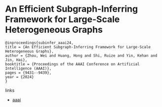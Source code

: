 # An Efficient Subgraph-Inferring Framework for Large-Scale Heterogeneous Graphs

```
@inproceedings{subinfer_aaai24,
title = {An Efficient Subgraph-Inferring Framework for Large-Scale Heterogeneous Graphs},
author = {Zhou, Wei and Huang, Hong and Shi, Ruize and Yin, Kehan and Jin, Hai},
booktitle = {Proceedings of the AAAI Conference on Artificial Intelligence (AAAI)},
pages = {9431--9439},
year = {2024}
}
```

links
- [aaai](https://ojs.aaai.org/index.php/AAAI/article/view/28797)
